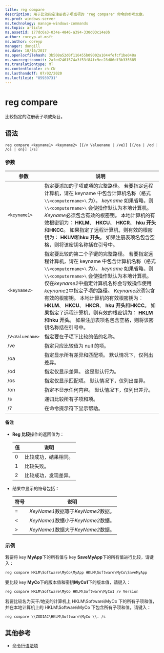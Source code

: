 ```yaml
---
title: reg compare
description: 用于比较指定注册表子项或项的 "reg compare" 命令的参考文章。
ms.prod: windows-server
ms.technology: manage-windows-commands
ms.topic: article
ms.assetid: 177dc6a3-034e-4846-a394-330d03c14e0b
author: coreyp-at-msft
ms.author: coreyp
manager: dongill
ms.date: 10/16/2017
ms.openlocfilehash: 3b508a52d0f110455b09002a1044fefcf1be048a
ms.sourcegitcommit: 2afed2461574a3f53f84fc9ec28d86df3b335685
ms.translationtype: MT
ms.contentlocale: zh-CN
ms.lasthandoff: 07/02/2020
ms.locfileid: "85930731"
---
```

# <a name="reg-compare"></a>reg compare

比较指定的注册表子项或条目。

## <a name="syntax"></a>语法

```
reg compare <keyname1> <keyname2> [{/v Valuename | /ve}] [{/oa | /od | /os | on}] [/s]
```

### <a name="parameters"></a>参数

| 参数 | 说明 |
|--|--|
| `<keyname1>` | 指定要添加的子项或项的完整路径。 若要指定远程计算机，请在 keyname 中包含计算机名称（格式 `\\<computername>\` 为）。 *keyname* 如果省略，则 `\\<computername>\` 会使操作默认为本地计算机。 *Keyname*必须包含有效的根密钥。 本地计算机的有效根密钥为： **HKLM**、 **HKCU**、 **HKCR**、 **hku 开头**和**HKCC**。 如果指定了远程计算机，则有效的根密钥为： **HKLM**和**hku 开头**。 如果注册表项名包含空格，则将该密钥名称括在引号中。 |
| `<keyname2>` | 指定要比较的第二个子键的完整路径。 若要指定远程计算机，请在 keyname 中包含计算机名称（格式 `\\<computername>\` 为）。 *keyname* 如果省略，则 `\\<computername>\` 会使操作默认为本地计算机。 仅在*keyname2*中指定计算机名称会导致操作使用*keyname1*中指定子项的路径。 *Keyname*必须包含有效的根密钥。 本地计算机的有效根密钥为： **HKLM**、 **HKCU**、 **HKCR**、 **hku 开头**和**HKCC**。 如果指定了远程计算机，则有效的根密钥为： **HKLM**和**hku 开头**。 如果注册表项名包含空格，则将该密钥名称括在引号中。 |
| /v`<Valuename>` | 指定要在子项下比较的值的名称。 |
| /ve | 指定只应比较值为 null 的项。 |
| /oa | 指定显示所有差异和匹配项。 默认情况下，仅列出差异。 |
| /od | 指定仅显示差异。 这是默认行为。 |
| /os | 指定仅显示匹配项。 默认情况下，仅列出差异。 |
| /on | 指定不显示任何内容。 默认情况下，仅列出差异。 |
| /s | 递归比较所有子项和项。 |
| /? | 在命令提示符下显示帮助。 |

#### <a name="remarks"></a>备注

- **Reg 比较**操作的返回值为：

    | 值 | 说明 |
    |--|--|
    | 0 | 比较成功，结果相同。 |
    | 1 | 比较失败。 |
    | 2 | 比较成功，发现差异。 |

- 结果中显示的符号包括：

    | 符号 | 说明 |
    |--|--|
    | = | *KeyName1*数据等于*KeyName2*数据。 |
    | < | *KeyName1*数据小于*KeyName2*数据。 |
    | > | *KeyName1*数据大于*KeyName2*数据。 |

### <a name="examples"></a>示例

若要将 key **MyApp**下的所有值与 key **SaveMyApp**下的所有值进行比较，请键入：

```
reg compare HKLM\Software\MyCo\MyApp HKLM\Software\MyCo\SaveMyApp
```

要比较 key **MyCo**下的版本值和密钥**MyCo1**下的版本值，请键入：

```
reg compare HKLM\Software\MyCo HKLM\Software\MyCo1 /v Version
```

若要比较名为天干/地支的计算机上 HKLM\Software\MyCo 下的所有子项和值，并在本地计算机上的 HKLM\Software\MyCo 下包含所有子项和值，请键入：

```
reg compare \\ZODIAC\HKLM\Software\MyCo \\. /s
```

## <a name="additional-references"></a>其他参考

- [命令行语法项](command-line-syntax-key.md)
